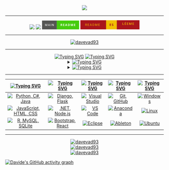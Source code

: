 <div align="center">
  <img src="assets/davevad93.gif" width=875>
  <hr>
  <a href="https://github.com/davevad93"><img src="https://komarev.com/ghpvc/?username=davevad93&color=brightgreen&style=for-the-badge&label=VISUALIZZAZIONI"/><a/>
  <a href="./LICENSE"><img src="https://img.shields.io/github/license/davevad93/davevad93?style=for-the-badge&color=brightgreen&label=LICENZA"/></a>
  <a href=README.md><img src="assets/en.svg" width=118></a>
  <a href=README.es.md><img src="assets/es.svg" width=188></a> 
  <hr>
  <p align="center"><a href="https://github.com/ryo-ma/github-profile-trophy"><img src="https://github-profile-trophy.vercel.app/?username=davevad93&theme=matrix&rank=-C" alt="davevad93"/></a></p>
</div>  

<hr>

<div align="center">
      <a href="https://git.io/typing-svg"><img src="https://readme-typing-svg.herokuapp.com?font=Fira+Code&size=28&duration=7000&pause=1000&color=00FF2B&center=true&vCenter=true&repeat=false&random=false&width=1000&lines=Su+di+me%3A" alt="Typing SVG"/></a>
      <a href="https://git.io/typing-svg"><img src="https://readme-typing-svg.demolab.com?font=Fira+Code&size=15&pause=1000&color=00FF2B&center=true&vCenter=true&multiline=true&repeat=false&random=false&width=1120&height=75&lines=Ex+DJ,+ora+sviluppatore+fullstack.+Fan+dell'heavy+metal+e+di+tutta+la+musica+precedente+agli+anni+2000,+amante+della+storia.;“Chi+non+ricorda+il+passato+è+condannato+a+ripeterlo”." alt="Typing SVG" /></a>

  <details>
    <summary><a href="https://git.io/typing-svg"><img src="https://readme-typing-svg.demolab.com?font=Fira+Code&pause=1000&color=00FF2B&center=true&vCenter=true&multiline=true&repeat=false&random=false&width=850&lines=Repository Principali:" alt="Typing SVG" /></a></summary>
    
  <!--START_SECTION:top_repos-->
| 📁 Repository | ⭐ Stelle | 🔱 Forks |
| --- | --- | --- |
| [rest-countries-django-app](https://github.com/davevad93/rest-countries-django-app) | 12 | 2 |
| [davevad93](https://github.com/davevad93/davevad93) | 9 | 8 |
| [google-it-automation-final-project](https://github.com/davevad93/google-it-automation-final-project) | 5 | 2 |
| [it-cert-automation-practice](https://github.com/davevad93/it-cert-automation-practice) | 5 | 2 |
| [C-Sharp-DAM](https://github.com/davevad93/C-Sharp-DAM) | 4 | 0 |
<!--END_SECTION:top_repos-->
  
  </details>

  <details>
    <summary><a href="https://git.io/typing-svg"><img src="https://readme-typing-svg.demolab.com?font=Fira+Code&pause=1000&color=00FF2B&center=true&vCenter=true&multiline=true&repeat=false&random=false&width=850&lines=Attività+Recente+di+GitHub:" alt="Typing SVG" /></a></summary>
    
  <!--START_SECTION:activity-->
| Attività Recente |
| --- |
⬆️ Spinto [1 commit(s)](https://github.com/davevad93/learning-playground/commits) su [davevad93/learning-playground](https://github.com/davevad93/learning-playground)
⬆️ Spinto [1 commit(s)](https://github.com/davevad93/learning-playground/commits) su [davevad93/learning-playground](https://github.com/davevad93/learning-playground)
⬆️ Spinto [2 commit(s)](https://github.com/davevad93/GestionDeActivos/commits) su [davevad93/GestionDeActivos](https://github.com/davevad93/GestionDeActivos)
⬆️ Spinto [4 commit(s)](https://github.com/davevad93/drawdb/commits) su [davevad93/drawdb](https://github.com/davevad93/drawdb)
⬆️ Spinto [2 commit(s)](https://github.com/davevad93/rest-countries-django-app/commits) su [davevad93/rest-countries-django-app](https://github.com/davevad93/rest-countries-django-app)
✔️ Unito PR [#29](https://github.com/davevad93/rest-countries-django-app/pull/29) in [davevad93/rest-countries-django-app](https://github.com/davevad93/rest-countries-django-app/pull/29)
😎 Aperto PR [#1](https://github.com/JorgeJGR/GestionDeActivos/pull/1) in [JorgeJGR/GestionDeActivos](https://github.com/JorgeJGR/GestionDeActivos/pull/1)
⬆️ Spinto [1 commit(s)](https://github.com/davevad93/GestionDeActivos/commits) su [davevad93/GestionDeActivos](https://github.com/davevad93/GestionDeActivos)
⬆️ Spinto [1 commit(s)](https://github.com/davevad93/GestionDeActivos/commits) su [davevad93/GestionDeActivos](https://github.com/davevad93/GestionDeActivos)
⬆️ Spinto [3 commit(s)](https://github.com/davevad93/drawdb/commits) su [davevad93/drawdb](https://github.com/davevad93/drawdb)
⬆️ Spinto [3 commit(s)](https://github.com/davevad93/GestionDeActivos/commits) su [davevad93/GestionDeActivos](https://github.com/davevad93/GestionDeActivos)
<!--END_SECTION:activity-->
  
  </details>
</div>

<hr>

| [![Typing SVG](https://readme-typing-svg.herokuapp.com?font=Fira+Code&size=25&pause=1000&color=00FF2B&center=true&vCenter=true&repeat=false&random=false&width=300&lines=Linguaggi)](https://git.io/typing-svg) | [![Typing SVG](https://readme-typing-svg.herokuapp.com?font=Fira+Code&size=25&pause=1000&color=00FF2B&center=true&vCenter=true&repeat=false&random=false&width=200&lines=Frameworks)](https://git.io/typing-svg) | [![Typing SVG](https://readme-typing-svg.herokuapp.com?font=Fira+Code&size=25&pause=1000&color=00FF2B&center=true&vCenter=true&repeat=false&random=false&width=200&lines=IDEs)](https://git.io/typing-svg) | [![Typing SVG](https://readme-typing-svg.herokuapp.com?font=Fira+Code&size=25&pause=1000&color=00FF2B&center=true&vCenter=true&repeat=false&random=false&width=200&lines=Strumenti)](https://git.io/typing-svg) | [![Typing SVG](https://readme-typing-svg.herokuapp.com?font=Fira+Code&size=25&pause=1000&color=00FF2B&center=true&vCenter=true&repeat=false&random=false&width=300&lines=Sistemi+Operativi)](https://git.io/typing-svg) |
| ----- | ---- | ---- | ---- | ---- |
| <div align="center"><a href="https://skillicons.dev"><img src="https://skillicons.dev/icons?i=py,cs,java" title="Python, C#, Java"/></a></div> | <div align="center"><a href="https://skillicons.dev"><img src="https://skillicons.dev/icons?i=django,flask" title="Django, Flask"/></a></div>| <div align="center"><a href="https://skillicons.dev"><img src="https://skillicons.dev/icons?i=visualstudio" title="Visual Studio"/></a></div> | <div align="center"><a href="https://skillicons.dev"><img src="https://skillicons.dev/icons?i=git,github" title="Git, GitHub"/></a></div> | <div align="center"><a href="https://skillicons.dev"><img src="https://skillicons.dev/icons?i=windows" title="Windows"/></a></div> |
| <div align="center"><a href="https://skillicons.dev"><img src="https://skillicons.dev/icons?i=js,html,css" title="JavaScript, HTML, CSS"/></a></div> | <div align="center"><a href="https://skillicons.dev"><img src="https://skillicons.dev/icons?i=dotnet,nodejs" title=".NET, Node.js"/></a></div> | <div align="center"><a href="https://skillicons.dev"><img src="https://skillicons.dev/icons?i=vscode" title="VS Code"/></a></div> | <div align="center"><a href="https://skillicons.dev"><img src="https://skillicons.dev/icons?i=anaconda" title="Anaconda"/></a></div> | <div align="center"><a href="https://skillicons.dev"><img src="https://skillicons.dev/icons?i=linux" title="Linux"/></a></div> |
| <div align="center"><a href="https://skillicons.dev"><img src="https://skillicons.dev/icons?i=r,mysql,sqlite" title="R, MySQL, SQLite"/></a></div> | <div align="center"><a href="https://skillicons.dev"><img src="https://skillicons.dev/icons?i=bootstrap,react" title="Bootstrap, React"/></a></div> | <div align="center"><a href="https://skillicons.dev"><img src="https://skillicons.dev/icons?i=eclipse" title="Eclipse"/></a></div> | <div align="center"><a href="https://skillicons.dev"><img src="https://skillicons.dev/icons?i=ableton" title="Ableton"/></a></div> | <div align="center"><a href="https://skillicons.dev"><img src="https://skillicons.dev/icons?i=ubuntu" title="Ubuntu"/></a></div> | 
     
<hr>

<div align="center">
  <a href="https://github.com/anuraghazra/github-readme-stats"><img src="https://github-readme-stats-davevad93s-projects.vercel.app/api/top-langs?username=davevad93&show_icons=true&layout=compact&langs_count=12&title_color=00FF2B&text_color=00FF2B&border_color=00FF2B&theme=chartreuse-dark&locale=it" alt="davevad93" width=460 /></a>
  <br>
  <a href="https://github.com/anuraghazra/github-readme-stats"><img src="https://github-readme-stats-davevad93s-projects.vercel.app/api?username=davevad93&show_icons=true&title_color=00FF2B&text_color=00FF2B&icon_color=00FF2B&border_color=00FF2B&theme=chartreuse-dark&locale=it" alt="davevad93" width=460 /></a>
  <br>
  <a href="https://github.com/anuraghazra/github-readme-stats"><img src="https://github-readme-streak-stats.herokuapp.com/?user=davevad93&&border=00FF2B&stroke=00FF2B&ring=00FF2B&fire=00FF2B&currStreakNum=00FF2B&sideNums=00FF2B&currStreakLabel=00FF2B&sideLabels=00FF2B&dates=00FF2B&theme=chartreuse-dark&locale=it" alt="davevad93" width=460 /></a>
</div>

[![Davide's GitHub activity graph](https://github-readme-activity-graph.vercel.app/graph?username=davevad93&theme=github-compact&bg_color=000000&line=009A22&point=98FB98&color=00FF2B&title_color=00FF2B&area=true&custom_title=Grafico+dell'attività+GitHub+di+Davide+Presti)](https://github.com/ashutosh00710/github-readme-activity-graph)

<!--
**davevad93/davevad93** is a ✨ _special_ ✨ repository because its `README.md` (this file) appears on your GitHub profile.

Here are some ideas to get you started:

- 🔭 I’m currently working on ...
- 🌱 I’m currently learning ...
- 👯 I’m looking to collaborate on ...
- 🤔 I’m looking for help with ...
- 💬 Ask me about ...
- 📫 How to reach me: ...
- 😄 Pronouns: ...
- ⚡ Fun fact: ...
-->
